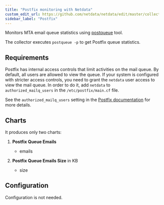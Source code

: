 ```yaml
---
title: "Postfix monitoring with Netdata"
custom_edit_url: https://github.com/netdata/netdata/edit/master/collectors/python.d.plugin/postfix/README.md
sidebar_label: "Postfix"
---
```




Monitors MTA email queue statistics using [postqueue](http://www.postfix.org/postqueue.1.html) tool.

The collector executes  `postqueue -p` to get Postfix queue statistics.

## Requirements

Postfix has internal access controls that limit activities on the mail queue. By default, all users are allowed to view
the queue. If your system is configured with stricter access controls, you need to grant the `netdata` user access to
view the mail queue. In order to do it, add `netdata` to `authorized_mailq_users` in the `/etc/postfix/main.cf` file.

See the `authorized_mailq_users` setting in
the [Postfix documentation](https://www.postfix.org/postconf.5.html) for more details.

## Charts

It produces only two charts:

1. **Postfix Queue Emails**

    - emails

2. **Postfix Queue Emails Size** in KB

    - size

## Configuration

Configuration is not needed.
